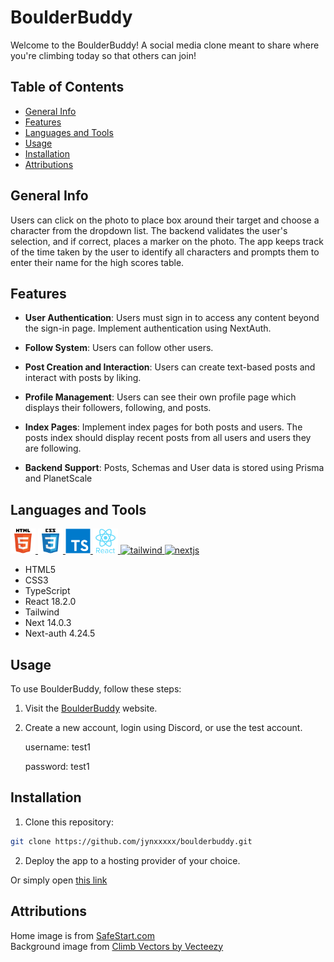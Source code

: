 # BoulderBuddy

Welcome to the BoulderBuddy! A social media clone meant to share where you're climbing today so that others can join!


## Table of Contents 
- [General Info](#general-info)
- [Features](#features)
- [Languages and Tools](#languages-and-tools)
- [Usage](#usage)
- [Installation](#installation)
- [Attributions](#attributions)

## General Info
Users can click on the photo to place box around their target and choose a character from the dropdown list. The backend validates the user's selection, and if correct, places a marker on the photo. The app keeps track of the time taken by the user to identify all characters and prompts them to enter their name for the high scores table.

## Features
- **User Authentication**: Users must sign in to access any content beyond the sign-in page. Implement authentication using NextAuth.

- **Follow System**: Users can follow other users.

- **Post Creation and Interaction**: Users can create text-based posts and interact with posts by liking.

- **Profile Management**: Users can see their own profile page which displays their followers, following, and posts.

- **Index Pages**: Implement index pages for both posts and users. The posts index should display recent posts from all users and users they are following.

- **Backend Support**: Posts, Schemas and User data is stored using Prisma and PlanetScale

## Languages and Tools
<a href="https://www.w3.org/html/" target="_blank" rel="noreferrer"> <img src="https://raw.githubusercontent.com/devicons/devicon/master/icons/html5/html5-original-wordmark.svg" alt="html5" width="40" height="40"/> </a><a href="https://www.w3schools.com/css/" target="_blank" rel="noreferrer"> <img src="https://raw.githubusercontent.com/devicons/devicon/master/icons/css3/css3-original-wordmark.svg" alt="css3" width="40" height="40"/> </a> <a href="https://www.typescriptlang.org/" target="_blank" rel="noreferrer"> <img src="https://raw.githubusercontent.com/devicons/devicon/master/icons/typescript/typescript-original.svg" alt="typescript" width="40" height="40"/> </a><a href="https://reactjs.org/" target="_blank" rel="noreferrer"> <img src="https://raw.githubusercontent.com/devicons/devicon/master/icons/react/react-original-wordmark.svg" alt="react" width="40" height="40"/> </a><a href="https://tailwindcss.com/" target="_blank" rel="noreferrer"> <img src="https://www.vectorlogo.zone/logos/tailwindcss/tailwindcss-icon.svg" alt="tailwind" width="40" height="40"/> </a><a href="https://nextjs.org/" target="_blank" rel="noreferrer"> <img src="https://cdn.worldvectorlogo.com/logos/nextjs-2.svg" alt="nextjs" width="40" height="40"/> </a>

- HTML5
- CSS3
- TypeScript
- React 18.2.0
- Tailwind
- Next 14.0.3
- Next-auth 4.24.5


## Usage
To use BoulderBuddy, follow these steps:

1. Visit the [BoulderBuddy](https://boulderbook-jynxxxxxs-projects.vercel.app/) website.

2. Create a new account, login using Discord, or use the test account. <p> username: test1 </p><p> password: test1 </p>

## Installation
1. Clone this repository:

```bash
git clone https://github.com/jynxxxxx/boulderbuddy.git
```

2. Deploy the app to a hosting provider of your choice.

Or simply open <a href="https://boulderbook-jynxxxxxs-projects.vercel.app/" target="_blank" rel="noreferrer">this link </a>

## Attributions
<div>Home image is from <a href="https://safestart.com/articles/free-solo-is-a-safety-movie-except-for-the-missing-rope/">SafeStart.com</a></div>

<div>Background image from <a href="https://www.vecteezy.com/free-vector/climb">Climb Vectors by Vecteezy</a>
